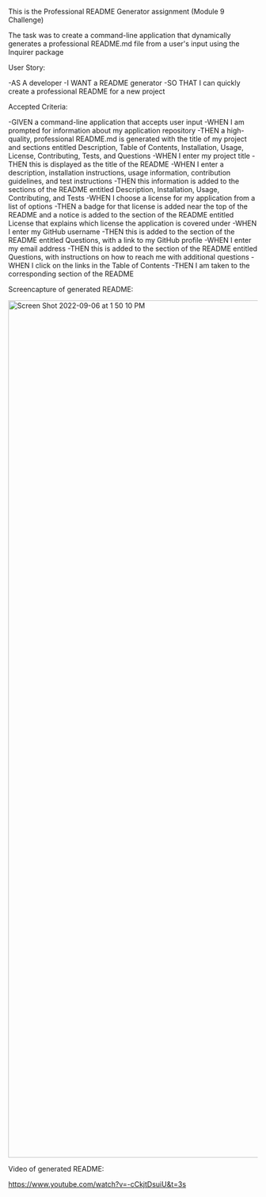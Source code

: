 This is the Professional README Generator assignment (Module 9 Challenge)

The task was to create a command-line application that dynamically generates a professional README.md file from a user's input using the Inquirer package 

User Story: 

-AS A developer
-I WANT a README generator
-SO THAT I can quickly create a professional README for a new project



Accepted Criteria:

-GIVEN a command-line application that accepts user input
-WHEN I am prompted for information about my application repository
-THEN a high-quality, professional README.md is generated with the title of my project and sections entitled Description, Table of Contents, Installation, Usage, License, Contributing, Tests, and Questions
-WHEN I enter my project title
-THEN this is displayed as the title of the README
-WHEN I enter a description, installation instructions, usage information, contribution guidelines, and test instructions
-THEN this information is added to the sections of the README entitled Description, Installation, Usage, Contributing, and Tests
-WHEN I choose a license for my application from a list of options
-THEN a badge for that license is added near the top of the README and a notice is added to the section of the README entitled License that explains which license the application is covered under
-WHEN I enter my GitHub username
-THEN this is added to the section of the README entitled Questions, with a link to my GitHub profile
-WHEN I enter my email address
-THEN this is added to the section of the README entitled Questions, with instructions on how to reach me with additional questions
-WHEN I click on the links in the Table of Contents
-THEN I am taken to the corresponding section of the README












Screencapture of generated README:


<img width="1728" alt="Screen Shot 2022-09-06 at 1 50 10 PM" src="https://user-images.githubusercontent.com/107637260/188705129-24076ef1-2375-4f81-a2f3-f8529dde2df0.png">



Video of generated README: 


https://www.youtube.com/watch?v=-cCkjtDsuiU&t=3s
